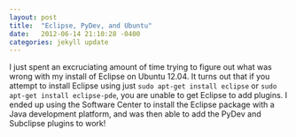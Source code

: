 ```yaml
---
layout: post
title:  "Eclipse, PyDev, and Ubuntu"
date:   2012-06-14 21:10:28 -0400
categories: jekyll update
---
```


I just spent an excruciating amount of time trying to figure out what was wrong with my install of Eclipse on Ubuntu 12.04. It turns out that if you attempt to install Eclipse using just `sudo apt-get install eclipse` or `sudo apt-get install eclipse-pde`, you are unable to get Eclipse to add plugins. I ended up using the Software Center to install the Eclipse package with a Java development platform, and was then able to add the PyDev and Subclipse plugins to work!
